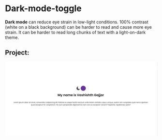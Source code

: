 # Dark-mode-toggle
**Dark mode** can reduce eye strain in low-light conditions. 100% contrast (white on a black background) can be harder to read and cause more eye strain. It can be harder to read long chunks of text with a light-on-dark theme.
## Project:
<img src="Screenshot (104).png"></img>
